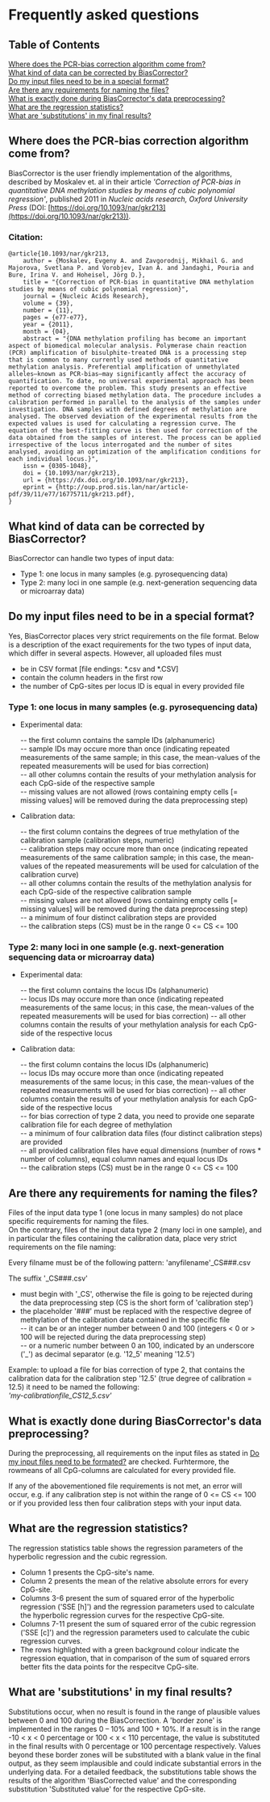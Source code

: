 # Frequently asked questions  

## Table of Contents  

[Where does the PCR-bias correction algorithm come from?](#where-does-the-pcr-bias-correction-algorithm-come-from)  
[What kind of data can be corrected by BiasCorrector?](#what-kind-of-data-can-be-corrected-by-biascorrector)   
[Do my input files need to be in a special format?](#do-my-input-files-need-to-be-in-a-special-format)  
[Are there any requirements for naming the files?](#are-there-any-requirements-for-naming-the-files)  
[What is exactly done during BiasCorrector's data preprocessing?](#what-is-exactly-done-during-biascorrectors-data-preprocessing)  
[What are the regression statistics?](#what-are-the-regression-statistics)  
[What are 'substitutions' in my final results?](#what-are-substitutions-in-my-final-results)  


## Where does the PCR-bias correction algorithm come from?  

BiasCorrector is the user friendly implementation of the algorithms, described by Moskalev et. al in their article *'Correction of PCR-bias in quantitative DNA methylation studies by means of cubic polynomial regression'*, published 2011 in *Nucleic acids research, Oxford University Press* (DOI: [https://doi.org/10.1093/nar/gkr213](https://doi.org/10.1093/nar/gkr213)).  

### Citation:  
```
@article{10.1093/nar/gkr213,
    author = {Moskalev, Evgeny A. and Zavgorodnij, Mikhail G. and Majorova, Svetlana P. and Vorobjev, Ivan A. and Jandaghi, Pouria and Bure, Irina V. and Hoheisel, Jörg D.},
    title = "{Correction of PCR-bias in quantitative DNA methylation studies by means of cubic polynomial regression}",
    journal = {Nucleic Acids Research},
    volume = {39},
    number = {11},
    pages = {e77-e77},
    year = {2011},
    month = {04},
    abstract = "{DNA methylation profiling has become an important aspect of biomedical molecular analysis. Polymerase chain reaction (PCR) amplification of bisulphite-treated DNA is a processing step that is common to many currently used methods of quantitative methylation analysis. Preferential amplification of unmethylated alleles—known as PCR-bias—may significantly affect the accuracy of quantification. To date, no universal experimental approach has been reported to overcome the problem. This study presents an effective method of correcting biased methylation data. The procedure includes a calibration performed in parallel to the analysis of the samples under investigation. DNA samples with defined degrees of methylation are analysed. The observed deviation of the experimental results from the expected values is used for calculating a regression curve. The equation of the best-fitting curve is then used for correction of the data obtained from the samples of interest. The process can be applied irrespective of the locus interrogated and the number of sites analysed, avoiding an optimization of the amplification conditions for each individual locus.}",
    issn = {0305-1048},
    doi = {10.1093/nar/gkr213},
    url = {https://dx.doi.org/10.1093/nar/gkr213},
    eprint = {http://oup.prod.sis.lan/nar/article-pdf/39/11/e77/16775711/gkr213.pdf},
}
```


## What kind of data can be corrected by BiasCorrector?  

BiasCorrector can handle two types of input data:  
  
- Type 1: one locus in many samples (e.g. pyrosequencing data)  
- Type 2: many loci in one sample (e.g. next-generation sequencing data or microarray data)


## Do my input files need to be in a special format?  

Yes, BiasCorrector places very strict requirements on the file format. Below is a description of the exact requirements for the two types of input data, which differ in several aspects. However, all uploaded files must  
- be in CSV format [file endings: *.csv and *.CSV] 
- contain the column headers in the first row  
- the number of CpG-sites per locus ID is equal in every provided file 


### Type 1: one locus in many samples (e.g. pyrosequencing data)  

- Experimental data:  

  -- the first column contains the sample IDs (alphanumeric)  
  -- sample IDs may occure more than once (indicating repeated measurements of the same sample; in this case, the mean-values of the repeated measurements will be used for bias correction)   
  -- all other columns contain the results of your methylation analysis for each CpG-side of the respective sample  
  -- missing values are not allowed (rows containing empty cells [= missing values] will be removed during the data preprocessing step)  
  
- Calibration data:  

  -- the first column contains the degrees of true methylation of the calibration sample (calibration steps, numeric)  
  -- calibration steps may occure more than once (indicating repeated measurements of the same calibration sample; in this case, the mean-values of the repeated measurements will be used for calculation of the calibration curve)  
  -- all other columns contain the results of the methylation analysis for each CpG-side of the respective calibration sample  
  -- missing values are not allowed (rows containing empty cells [= missing values] will be removed during the data preprocessing step)  
  -- a minimum of four distinct calibration steps are provided  
  -- the calibration steps (CS) must be in the range 0 <= CS <= 100  
  

### Type 2: many loci in one sample (e.g. next-generation sequencing data or microarray data)  

- Experimental data: 

  -- the first column contains the locus IDs (alphanumeric)  
  -- locus IDs may occure more than once (indicating repeated measurements of the same locus; in this case, the mean-values of the repeated measurements will be used for bias correction)
  -- all other columns contain the results of your methylation analysis for each CpG-side of the respective locus  
  
- Calibration data:  

  -- the first column contains the locus IDs (alphanumeric)  
  -- locus IDs may occure more than once (indicating repeated measurements of the same locus; in this case, the mean-values of the repeated measurements will be used for bias correction)
  -- all other columns contain the results of your methylation analysis for each CpG-side of the respective locus  
  -- for bias correction of type 2 data, you need to provide one separate calibration file for each degree of methylation  
  -- a minimum of four calibration data files (four distinct calibration steps) are provided  
  -- all provided calibration files have equal dimensions (number of rows * number of columns), equal column names and equal locus IDs  
  -- the calibration steps (CS) must be in the range 0 <= CS <= 100  


## Are there any requirements for naming the files?  

Files of the input data type 1 (one locus in many samples) do not place specific requirements for naming the files.  
On the contrary, files of the input data type 2 (many loci in one sample), and in particular the files containing the calibration data, place very strict requirements on the file naming:  

Every filname must be of the following pattern:  'anyfilename'_CS###.csv  

The suffix '_CS###.csv'  
- must begin with '_CS', otherwise the file is going to be rejected during the data preprocessing step (CS is the short form of 'calibration step')  
- the placeholder '###' must be replaced with the respective degree of methylation of the calibration data contained in the specific file  
-- it can be or an integer number between 0 and 100 (integers < 0 or > 100 will be rejected during the data preprocessing step)  
-- or a numeric number between 0 an 100, indicated by an underscore ('_') as decimal separator (e.g. '12_5' meaning '12.5')   

Example: to upload a file for bias correction of type 2, that contains the calibration data for the calibration step '12.5' (true degree of calibration = 12.5) it need to be named the following:  
  *'my-calibrationfile_CS12_5.csv'*  


## What is exactly done during BiasCorrector's data preprocessing?  

During the preprocessing, all requirements on the input files as stated in [Do my input files need to be formated?](#do-my-input-files-need-to-be-formated) are checked. Furhtermore, the rowmeans of all CpG-columns are calculated for every provided file. 

If any of the abovementioned file requirements is not met, an error will occur, e.g. if any calibration step is not within the range of 0 <= CS <= 100 or if you provided less then four calibration steps with your input data. 


## What are the regression statistics?

The regression statistics table shows the regression parameters of the hyperbolic regression and the cubic regression. 
- Column 1 presents the CpG-site's name. 
- Column 2 presents the mean of the relative absolute errors for every CpG-site. 
- Columns 3-6 present the sum of squared error of the hyperbolic regression ('SSE [h]') and the regression parameters used to calculate the hyperbolic regression curves for the respective CpG-site. 
- Columns 7-11 present the sum of squared error of the cubic regression ('SSE [c]') and the regression parameters used to calculate the cubic regression curves. 
- The rows highlighted with a green background colour indicate the regression equation, that in comparison of the sum of squared errors better fits the data points for the respecitve CpG-site. 


## What are 'substitutions' in my final results?

Substitutions occur, when no result is found in the range of plausible values between 0 and 100 during the BiasCorrection. A 'border zone' is implemented in the ranges 0 – 10% and 100 + 10%. If a result is in the range -10 < x < 0 percentage or 100 < x < 110 percentage, the value is substituted in the final results with 0 percentage or 100 percentage respectively. 
Values beyond these border zones will be substituted with a blank value in the final output, as they seem implausible and could indicate substantial errors in the underlying data. 
For a detailed feedback, the substitutions table shows the results of the algorithm 'BiasCorrected value' and the corresponding substitution 'Substituted value' for the respective CpG-site. 
